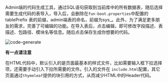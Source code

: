 Admin端的代码生成工具，通过SQL语句获取到当前库中的所有数据表，随后选择需要生成代码的表导入，导入后，会删除在`fun-boot.properties`中配置的 tablePrefix 表的前缀，admin端表的命名，前缀为sys_。此外，为了满足更多朋友的需求，完善了可编辑的功能。在导入表后，点击编辑，即可修改字段描述、表描述、包路径、模块名等信息。随后点击保存生成你想要的代码。

![code-generate](../ScreenShot/11.png)

**有一点请注意**

在HTML代码中，默认引入的是页面最基本的样式文件，比如需要输入框下拉选择项，还需要手动引入下拉所需要的文件。引入的文件在 `include.html`配置，其它页面通过`thymeleaf`提供的块引用的方式，从而减少HTML中的Header代码。
